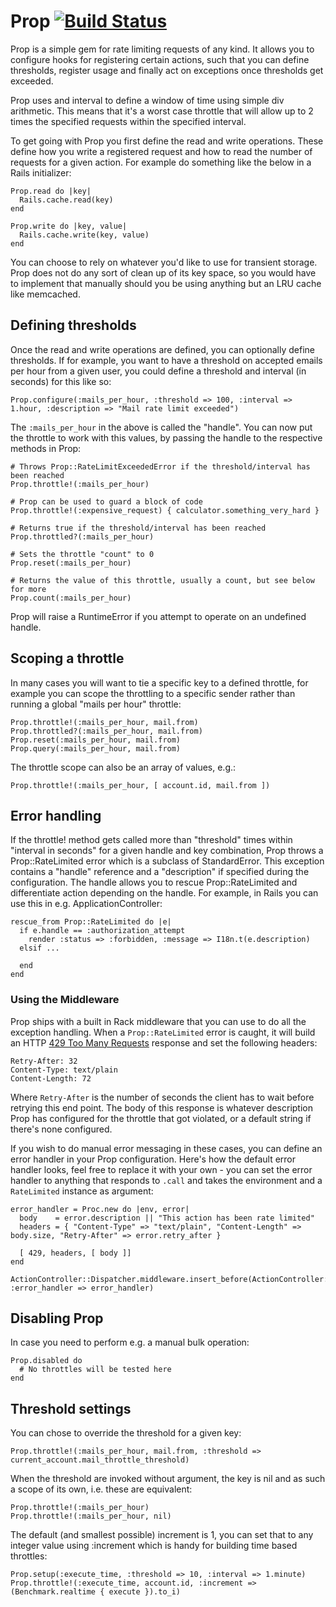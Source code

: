 
# Prop [![Build Status](https://secure.travis-ci.org/morten/prop.png)](http://travis-ci.org/morten/prop)

Prop is a simple gem for rate limiting requests of any kind. It allows you to configure hooks for registering certain actions, such that you can define thresholds, register usage and finally act on exceptions once thresholds get exceeded.

Prop uses and interval to define a window of time using simple div arithmetic. This means that it's a worst case throttle that will allow up to 2 times the specified requests within the specified interval.

To get going with Prop you first define the read and write operations. These define how you write a registered request and how to read the number of requests for a given action. For example do something like the below in a Rails initializer:

    Prop.read do |key|
      Rails.cache.read(key)
    end

    Prop.write do |key, value|
      Rails.cache.write(key, value)
    end

You can choose to rely on whatever you'd like to use for transient storage. Prop does not do any sort of clean up of its key space, so you would have to implement that manually should you be using anything but an LRU cache like memcached.

## Defining thresholds

Once the read and write operations are defined, you can optionally define thresholds. If for example, you want to have a threshold on accepted emails per hour from a given user, you could define a threshold and interval (in seconds) for this like so:

    Prop.configure(:mails_per_hour, :threshold => 100, :interval => 1.hour, :description => "Mail rate limit exceeded")

The `:mails_per_hour` in the above is called the "handle". You can now put the throttle to work with this values, by passing the handle to the respective methods in Prop:

    # Throws Prop::RateLimitExceededError if the threshold/interval has been reached
    Prop.throttle!(:mails_per_hour)

    # Prop can be used to guard a block of code
    Prop.throttle!(:expensive_request) { calculator.something_very_hard }

    # Returns true if the threshold/interval has been reached
    Prop.throttled?(:mails_per_hour)

    # Sets the throttle "count" to 0
    Prop.reset(:mails_per_hour)

    # Returns the value of this throttle, usually a count, but see below for more
    Prop.count(:mails_per_hour)

Prop will raise a RuntimeError if you attempt to operate on an undefined handle.

## Scoping a throttle

In many cases you will want to tie a specific key to a defined throttle, for example you can scope the throttling to a specific sender rather than running a global "mails per hour" throttle:

    Prop.throttle!(:mails_per_hour, mail.from)
    Prop.throttled?(:mails_per_hour, mail.from)
    Prop.reset(:mails_per_hour, mail.from)
    Prop.query(:mails_per_hour, mail.from)

The throttle scope can also be an array of values, e.g.:

    Prop.throttle!(:mails_per_hour, [ account.id, mail.from ])

## Error handling

If the throttle! method gets called more than "threshold" times within "interval in seconds" for a given handle and key combination, Prop throws a Prop::RateLimited error which is a subclass of StandardError. This exception contains a "handle" reference and a "description" if specified during the configuration. The handle allows you to rescue Prop::RateLimited and differentiate action depending on the handle. For example, in Rails you can use this in e.g. ApplicationController:

    rescue_from Prop::RateLimited do |e|
      if e.handle == :authorization_attempt
        render :status => :forbidden, :message => I18n.t(e.description)
      elsif ...

      end
    end

### Using the Middleware

Prop ships with a built in Rack middleware that you can use to do all the exception handling. When a `Prop::RateLimited` error is caught, it will build an HTTP [429 Too Many Requests](http://tools.ietf.org/html/draft-nottingham-http-new-status-02#section-4) response and set the following headers:

    Retry-After: 32
    Content-Type: text/plain
    Content-Length: 72

Where `Retry-After` is the number of seconds the client has to wait before retrying this end point. The body of this response is whatever description Prop has configured for the throttle that got violated, or a default string if there's none configured.

If you wish to do manual error messaging in these cases, you can define an error handler in your Prop configuration. Here's how the default error handler looks, feel free to replace it with your own - you can set the error handler to anything that responds to `.call` and takes the environment and a `RateLimited` instance as argument:

    error_handler = Proc.new do |env, error|
      body    = error.description || "This action has been rate limited"
      headers = { "Content-Type" => "text/plain", "Content-Length" => body.size, "Retry-After" => error.retry_after }

      [ 429, headers, [ body ]]
    end

    ActionController::Dispatcher.middleware.insert_before(ActionController::ParamsParser, :error_handler => error_handler)

## Disabling Prop

In case you need to perform e.g. a manual bulk operation:

    Prop.disabled do
      # No throttles will be tested here
    end

## Threshold settings

You can chose to override the threshold for a given key:

    Prop.throttle!(:mails_per_hour, mail.from, :threshold => current_account.mail_throttle_threshold)

When the threshold are invoked without argument, the key is nil and as such a scope of its own, i.e. these are equivalent:

    Prop.throttle!(:mails_per_hour)
    Prop.throttle!(:mails_per_hour, nil)

The default (and smallest possible) increment is 1, you can set that to any integer value using :increment which is handy for building time based throttles:

    Prop.setup(:execute_time, :threshold => 10, :interval => 1.minute)
    Prop.throttle!(:execute_time, account.id, :increment => (Benchmark.realtime { execute }).to_i)


